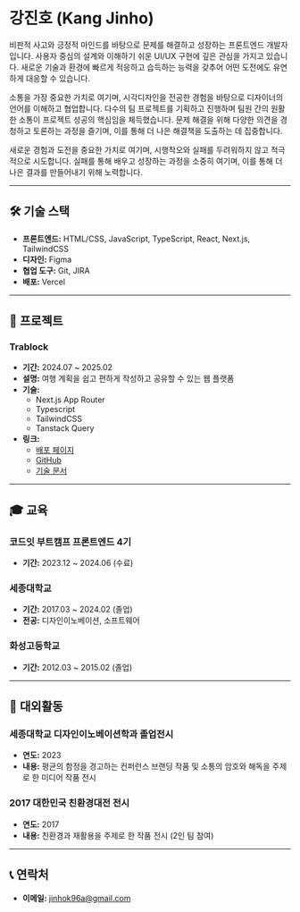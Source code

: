 # 강진호 (Kang Jinho)

비판적 사고와 긍정적 마인드를 바탕으로 문제를 해결하고 성장하는 프론트엔드 개발자입니다. 사용자 중심의 설계와 이해하기 쉬운 UI/UX 구현에 깊은 관심을 가지고 있습니다. 새로운 기술과 환경에 빠르게 적응하고 습득하는 능력을 갖추어 어떤 도전에도 유연하게 대응할 수 있습니다.

소통을 가장 중요한 가치로 여기며, 시각디자인을 전공한 경험을 바탕으로 디자이너의 언어를 이해하고 협업합니다. 다수의 팀 프로젝트를 기획하고 진행하며 팀원 간의 원활한 소통이 프로젝트 성공의 핵심임을 체득했습니다. 문제 해결을 위해 다양한 의견을 경청하고 토론하는 과정을 즐기며, 이를 통해 더 나은 해결책을 도출하는 데 집중합니다.

새로운 경험과 도전을 중요한 가치로 여기며, 시행착오와 실패를 두려워하지 않고 적극적으로 시도합니다. 실패를 통해 배우고 성장하는 과정을 소중히 여기며, 이를 통해 더 나은 결과를 만들어내기 위해 노력합니다. 

---

## 🛠 기술 스택
- **프론트엔드:** HTML/CSS, JavaScript, TypeScript, React, Next.js, TailwindCSS  
- **디자인:** Figma  
- **협업 도구:** Git, JIRA  
- **배포:** Vercel  

---

## 🚀 프로젝트

### **Trablock**
- **기간:** 2024.07 ~ 2025.02  
- **설명:** 여행 계획을 쉽고 편하게 작성하고 공유할 수 있는 웹 플랫폼  
- **기술:**  
  - Next.js App Router
  - Typescript
  - TailwindCSS
  - Tanstack Query
- **링크:**  
  - [배포 페이지](https://www.trablock.site/)  
  - [GitHub](https://github.com/jinhok96/Trablock_refactor)  
  - [기술 문서](https://regular-turn-c64.notion.site/Trablock-1636513baf2780bab598c721d77f95d5)  

---

## 🎓 교육

### **코드잇 부트캠프 프론트엔드 4기**  
- **기간:** 2023.12 ~ 2024.06 (수료)

### **세종대학교**  
- **기간:** 2017.03 ~ 2024.02 (졸업)
- **전공:** 디자인이노베이션, 소프트웨어  

### **화성고등학교**  
- **기간:** 2012.03 ~ 2015.02 (졸업)

---

## 🌟 대외활동

### **세종대학교 디자인이노베이션학과 졸업전시**  
- **연도:** 2023  
- **내용:** 평균의 함정을 경고하는 컨퍼런스 브랜딩 작품 및 소통의 암호와 해독을 주제로 한 미디어 작품 전시  

### **2017 대한민국 친환경대전 전시**  
- **연도:** 2017  
- **내용:** 친환경과 재활용을 주제로 한 작품 전시 (2인 팀 참여)
  
---
  
## 📞 연락처
- **이메일:** jinhok96a@gmail.com
